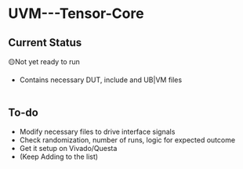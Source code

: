 # UVM---Tensor-Core

## Current Status
🟡Not yet ready to run
- Contains necessary DUT, include and UB|VM files
<br><br>
## To-do

- Modify necessary files to drive interface signals
- Check randomization, number of runs, logic for expected outcome
- Get it setup on Vivado/Questa
- (Keep Adding to the list)

